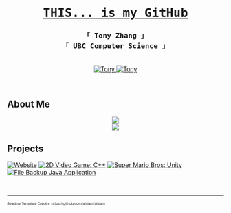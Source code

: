 <h1 align="center" title="Today, I'm going to give you a tour of my projects including all of their quirks and features. Then, I'm going to get them out on the road and see how they drive. ">
        <a href=""><samp>THIS... is my GitHub
        </samp>
        </a>
</h1>


<h3 align="center"> 
  <samp>
    「 Tony Zhang 」
    <br>
    「 UBC Computer Science 」
    <br>
    <br>
  </samp>
</h3>

<p align="center">
 <a href="https://capecod40.github.io/personal-website/" target="blank">
  <img src="https://img.shields.io/badge/Website-DC143C?style=for-the-badge&logo=medium&logoColor=white" alt="Tony" />
 </a>
 <a href="https://www.linkedin.com/in/tony-zhang-09a542275/" target="_blank">
  <img src="https://img.shields.io/badge/LinkedIn-0077B5?style=for-the-badge&logo=linkedin&logoColor=white" alt="Tony"/>
 </a>
</p>
<br />

## About Me
<p align="center">
  <a href="https://github.com/capecod40">
    <img src="https://github-readme-stats.vercel.app/api/top-langs/?username=capecod40&theme=transparent&show_icons=true&hide_border=false&layout=compact&langs_count=10"><br>
    <img src="https://github-readme-streak-stats.herokuapp.com/?user=capecod40&theme=transparent&hide_border=false"><br>
  </a>
</p>

## Projects
[![Website](https://github-readme-stats.vercel.app/api/pin/?username=capecod40&repo=personal-website&border_color=7F3FBF&bg_color=0D1117&title_color=C9D1D9&text_color=8B949E&icon_color=7F3FBF&theme=transparent)](https://github.com/capecod40/personal-website)
[![2D Video Game: C++](https://github-readme-stats.vercel.app/api/pin/?username=capecod40&repo=osu&border_color=7F3FBF&bg_color=0D1117&title_color=C9D1D9&text_color=8B949E&icon_color=7F3FBF&theme=transparent)](https://github.com/capecod40/osu)
[![Super Mario Bros: Unity](https://github-readme-stats.vercel.app/api/pin/?username=capecod40&repo=super-mario&border_color=7F3FBF&bg_color=0D1117&title_color=C9D1D9&text_color=8B949E&icon_color=7F3FBF&theme=transparent)](https://github.com/capecod40/super-mario)
[![File Backup Java Application](https://github-readme-stats.vercel.app/api/pin/?username=capecod40&repo=FileBackup&border_color=7F3FBF&bg_color=0D1117&title_color=C9D1D9&text_color=8B949E&icon_color=7F3FBF&theme=transparent)](https://github.com/capecod40/FileBackup)

<br/>
<hr/>

<sub>
  <sub>
    <sub>
      Readme Template Credits: https://github.com/alsiam/alsiam
    </sub>
  </sub>
</sub>

